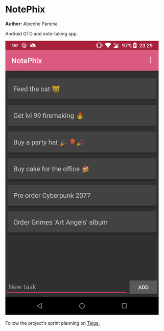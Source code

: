 # NotePhix

**Author:** Alpeche Pancha

Android GTD and note-taking app.

![NotePhix App Screenshot](screenshots/readme_screenshot.png?raw=true)

Follow the project's sprint planning on [Taiga.](https://tree.taiga.io/project/phixyn-notephix/)
